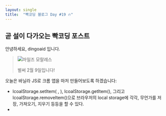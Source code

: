 ```yaml
---
layout: single
title:  "빡코딩 블로그 Day #19 🔥"
---
```


## 곧 설이 다가오는 빡코딩 포스트

안녕하세요, dingoaid 입니다.

> ![마일즈 모랄레스](https://github.com/dingoaid/dingoaid_blog/assets/107102476/15750192-47c9-441c-869f-96acd480557d)
>
> 벌써 2월 9일입니다!

오늘은 바닐라 JS로 크롬 앱을 마저 만들어보도록 하겠습니다:

- lcoalStorage.setItem( , ), lcoalStorage.getItem(), 그리고 lcoalStorage.removeItem()으로 브라우저의 local storage에 각각, 무언가를 저장, 가져오기, 지우기 등등을 할 수 있다.
- 
